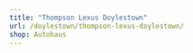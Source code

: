 ```yaml
---
title: "Thompson Lexus Doylestown"
url: /doylestown/thompson-lexus-doylestown/
shop: Autohaus
---
```

